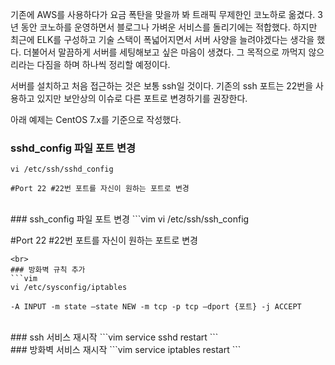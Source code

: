 기존에 AWS를 사용하다가 요금 폭탄을 맞을까 봐 트래픽 무제한인 코노하로 옮겼다. 3년 동안 코노하를 운영하면서 블로그나 가벼운 서비스를 돌리기에는 적합했다. 하지만 최근에 ELK를 구성하고 기술 스택이 폭넓어지면서 서버 사양을 늘려야겠다는 생각을 했다. 더불어서 말끔하게 서버를 세팅해보고 싶은 마음이 생겼다. 그 목적으로 까먹지 않으리라는 다짐을 하며 하나씩 정리할 예정이다.

서버를 설치하고 처음 접근하는 것은 보통 ssh일 것이다. 기존의 ssh 포트는 22번을 사용하고 있지만 보안상의 이슈로 다른 포트로 변경하기를 권장한다.

아래 예제는 CentOS 7.x를 기준으로 작성했다.


### sshd_config 파일 포트 변경
```vim
vi /etc/ssh/sshd_config

#Port 22 #22번 포트를 자신이 원하는 포트로 변경

```
<br>
### ssh_config 파일 포트 변경
```vim
vi /etc/ssh/ssh_config

#Port 22 #22번 포트를 자신이 원하는 포트로 변경

```
<br>
### 방화벽 규칙 추가
```vim
vi /etc/sysconfig/iptables

-A INPUT -m state –state NEW -m tcp -p tcp –dport {포트} -j ACCEPT
```
<br>
### ssh 서비스 재시작
```vim
service sshd restart
```
<br>
### 방화벽 서비스 재시작
```vim
service iptables restart
```